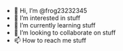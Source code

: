 - 👋 Hi, I’m @frog23232345
- 👀 I’m interested in stuff
- 🌱 I’m currently learning stuff
- 💞️ I’m looking to collaborate on stuff
- 📫 How to reach me stuff

<!---
frog23232345/frog23232345 is a ✨ special ✨ repository because its `README.md` (this file) appears on your GitHub profile.
You can click the Preview link to take a look at your changes.
--->
